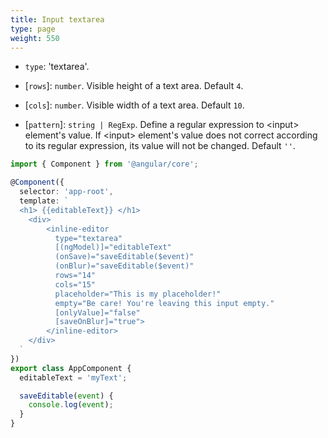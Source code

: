 ```yaml
---
title: Input textarea
type: page
weight: 550
---
```


*  `type`: 'textarea'.

* \[`rows`]: `number`. Visible height of a text area. Default `4`.

* \[`cols`]: `number`. Visible width of a text area. Default `10`.

* \[`pattern`]: `string | RegExp`. Define a regular expression to \<input> element's value. If \<input> element's value does not correct according to its regular expression, its value will not be changed. Default `''`.

<!--more-->

``` typescript
import { Component } from '@angular/core';

@Component({
  selector: 'app-root',
  template: `
  <h1> {{editableText}} </h1>
    <div>
        <inline-editor 
          type="textarea" 
          [(ngModel)]="editableText" 
          (onSave)="saveEditable($event)" 
          (onBlur)="saveEditable($event)"
          rows="14"
          cols="15"
          placeholder="This is my placeholder!"
          empty="Be care! You're leaving this input empty."
          [onlyValue]="false"
          [saveOnBlur]="true">
        </inline-editor>
    </div>
  `
})
export class AppComponent {
  editableText = 'myText';

  saveEditable(event) {
    console.log(event);
  }
}

```
